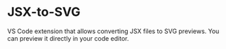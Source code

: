 # JSX-to-SVG
VS Code extension that allows converting JSX files to SVG previews. You can preview it directly in your code editor.
